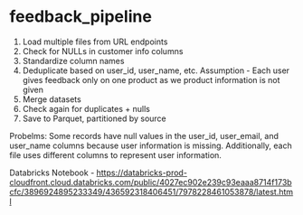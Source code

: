 # feedback_pipeline
1.	Load multiple files from URL endpoints
2.	Check for NULLs in customer info columns
3.	Standardize column names
4.	Deduplicate based on user_id, user_name, etc. Assumption - Each user gives feedback only on one product as we product information is not given
5.	Merge datasets
6.	Check again for duplicates + nulls
7.	Save to Parquet, partitioned by source

Probelms:
Some records have null values in the user_id, user_email, and user_name columns because user information is missing. Additionally, each file uses different columns to represent user information.

Databricks Notebook - https://databricks-prod-cloudfront.cloud.databricks.com/public/4027ec902e239c93eaaa8714f173bcfc/3896924895233349/436592318406451/7978228461053878/latest.html

